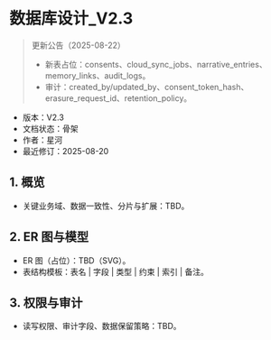 # 数据库设计_V2.3

> 更新公告（2025-08-22）
> - 新表占位：consents、cloud_sync_jobs、narrative_entries、memory_links、audit_logs。
> - 审计：created_by/updated_by、consent_token_hash、erasure_request_id、retention_policy。

- 版本：V2.3
- 文档状态：骨架
- 作者：星河
- 最近修订：2025-08-20

## 1. 概览
- 关键业务域、数据一致性、分片与扩展：TBD。

## 2. ER 图与模型
- ER 图（占位）：TBD（SVG）。
- 表结构模板：表名 | 字段 | 类型 | 约束 | 索引 | 备注。

## 3. 权限与审计
- 读写权限、审计字段、数据保留策略：TBD。